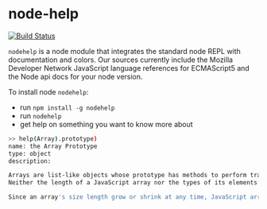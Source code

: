 # node-help
[![Build Status](https://travis-ci.org/foundling/node-help.svg?branch=master)](https://travis-ci.org/foundling/node-help)

````nodehelp```` is a node module that integrates the standard node REPL with documentation and colors. Our sources currently include the Mozilla Developer Network JavaScript language references for ECMAScript5 and the Node api docs for your node version.  

To install node ````nodehelp````:

+ run `npm install -g nodehelp`
+ run `nodehelp`
+ get help on something you want to know more about

````bash
>> help(Array).prototype) 
name: the Array Prototype
type: object
description: 

Arrays are list-like objects whose prototype has methods to perform traversal and mutation operations. 
Neither the length of a JavaScript array nor the types of its elements are fixed.

Since an array's size length grow or shrink at any time, JavaScript arrays are not guaranteed to be dense. In general, these are convenient characteristics; but if these features are not desirable for your particular use, you might consider using typed arrays.
